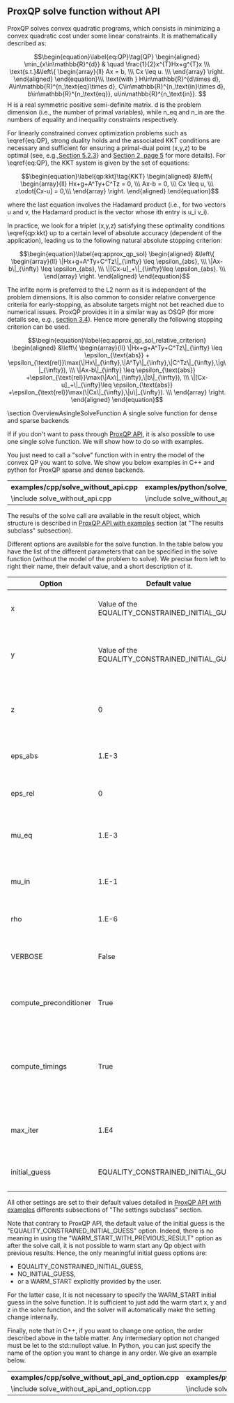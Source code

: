 ## ProxQP solve function without API

ProxQP solves convex quadratic programs, which consists in minimizing a convex quadratic cost under some linear constraints. It is mathematically described as:

$$\begin{equation}\label{eq:QP}\tag{QP}
\begin{aligned}
    \min_{x\in\mathbb{R}^{d}} & \quad \frac{1}{2}x^{T}Hx+g^{T}x \\\
    \text{s.t.}&\left\{
    \begin{array}{ll}
         Ax = b, \\\
        Cx \leq u. \\\
    \end{array}
    \right.
\end{aligned}
\end{equation}\\\
\text{with } H\in\mathbb{R}^{d\times d}, A\in\mathbb{R}^{n_\text{eq}\times d}, C\in\mathbb{R}^{n_\text{in}\times d}, b\in\mathbb{R}^{n_\text{eq}}, u\in\mathbb{R}^{n_\text{in}}.
$$
H is a real symmetric positive semi-definite matrix. d is the problem dimension (i.e., the number of primal variables), while n_eq and n_in are the numbers of equality and inequality constraints respectively.

For linearly constrained convex optimization problems such as \eqref{eq:QP}, strong duality holds and the associated KKT conditions are necessary and sufficient for ensuring a primal-dual point (x,y,z) to be optimal (see, e.g.,[Section 5.2.3](https://web.stanford.edu/~boyd/cvxbook/)} and [Section 2, page 5](https://web.stanford.edu/~boyd/papers/pdf/osqp.pdf) for more details).
For \eqref{eq:QP}, the KKT system is given by the set of equations:

$$\begin{equation}\label{qp:kkt}\tag{KKT}
\begin{aligned}
    &\left\{
    \begin{array}{ll}
        Hx+g+A^Ty+C^Tz = 0, \\\
        Ax-b = 0, \\\
        Cx \leq u, \\\
        z\odot[Cx-u] = 0,\\\
    \end{array}
    \right.
\end{aligned}
\end{equation}$$

where the last equation involves the Hadamard product (i.e., for two vectors u and v, the Hadamard product is the vector whose ith entry is u_i v_i).

In practice, we look for a triplet (x,y,z) satisfying these optimality conditions \eqref{qp:kkt} up to a certain level of absolute accuracy (dependent of the application), leading us to the following natural absolute stopping criterion:

$$\begin{equation}\label{eq:approx_qp_sol}
\begin{aligned}
    &\left\{
    \begin{array}{ll}
        \|Hx+g+A^Ty+C^Tz\|_{\infty} \leq  \epsilon_{abs}, \\\
        \|Ax-b\|_{\infty} \leq \epsilon_{abs}, \\\
        \|[Cx-u]_+\|_{\infty}\leq \epsilon_{abs}. \\\
    \end{array}
    \right.
\end{aligned}
\end{equation}$$

The infite norm is preferred to the L2 norm as it is independent of the problem dimensions. It is also common to consider relative convergence criteria for early-stopping, as absolute targets might not bet reached due to numerical issues. ProxQP provides it in a similar way as OSQP (for more details see, e.g., [section 3.4](https://web.stanford.edu/~boyd/papers/pdf/osqp.pdf)). Hence more generally the following stopping criterion can be used.

$$\begin{equation}\label{eq:approx_qp_sol_relative_criterion}
\begin{aligned}
    &\left\{
    \begin{array}{ll}
        \|Hx+g+A^Ty+C^Tz\|_{\infty} \leq  \epsilon_{\text{abs}} + \epsilon_{\text{rel}}\max(\|Hx\|_{\infty},\|A^Ty\|_{\infty},\|C^Tz\|_{\infty},\|g\|_{\infty}), \\\
        \|Ax-b\|_{\infty} \leq \epsilon_{\text{abs}} +\epsilon_{\text{rel}}\max(\|Ax\|_{\infty},\|b\|_{\infty}), \\\
        \|[Cx-u]_+\|_{\infty}\leq \epsilon_{\text{abs}} +\epsilon_{\text{rel}}\max(\|Cx\|_{\infty},\|u\|_{\infty}). \\\
    \end{array}
    \right.
\end{aligned}
\end{equation}$$

\section OverviewAsingleSolveFunction A single solve function for dense and sparse backends

If if you don't want to pass through [ProxQP API](2-ProxQP_api.md), it is also possible to use one single solve function. We will show how to do so with examples.

You just need to call a "solve" function with in entry the model of the convex QP you want to solve. We show you below examples in C++ and python for ProxQP sparse and dense backends.

<table class="manual">
  <tr>
    <th>examples/cpp/solve_without_api.cpp</th>
    <th>examples/python/solve_without_api.py</th>
  </tr>
  <tr>
    <td valign="top">
      \include solve_without_api.cpp
    </td>
    <td valign="top">
      \include solve_without_api.py
    </td>
  </tr>
</table>

The results of the solve call are available in the result object, which structure is described in [ProxQP API with examples](./2-ProxQP_api.md) section (at "The results subclass" subsection).

Different options are available for the solve function. In the table below you have the list of the different parameters that can be specified in the solve function (without the model of the problem to solve). We precise from left to right their name, their default value, and a short description of it.

| Option                              | Default value                                   | Description
| ----------------------------------- | ------------------------------------------------| -----------------------------------------
| x                                   | Value of the EQUALITY_CONSTRAINED_INITIAL_GUESS | Warm start value for the primal variable.
| y                                   | Value of the EQUALITY_CONSTRAINED_INITIAL_GUESS | Warm start value for the dual Lagrange multiplier for equality constraints.
| z                                   | 0                                               | Warm start value for the dual Lagrange multiplier for inequality constraints.
| eps_abs                             | 1.E-3                                           | Asbolute stopping criterion of the solver.
| eps_rel                             | 0                                               | Relative stopping criterion of the solver.
| mu_eq                               | 1.E-3                                           | Proximal step size wrt equality constraints multiplier.
| mu_in                               | 1.E-1                                           | Proximal step size wrt inequality constraints multiplier.
| rho                                 | 1.E-6                                           | Proximal step size wrt primal variable.
| VERBOSE                             | False                                           | If set to true, the solver prints information at each loop.
| compute_preconditioner              | True                                            | If set to true, the preconditioner will be derived.
| compute_timings                     | True                                            | If set to true, timings will be computed by the solver (setup time, solving time, and run time = setup time + solving time).
| max_iter                            | 1.E4                                            | Maximal number of authorized outer iterations.
| initial_guess                       | EQUALITY_CONSTRAINED_INITIAL_GUESS              | Sets the initial guess option for initilizing x, y and z.

All other settings are set to their default values detailed in [ProxQP API with examples](2-ProxQP_api.md) differents subsections of "The settings subclass" section.

Note that contrary to ProxQP API, the default value of the initial guess is the "EQUALITY_CONSTRAINED_INITIAL_GUESS" option. Indeed, there is no meaning in using the "WARM_START_WITH_PREVIOUS_RESULT" option as after the solve call, it is not possible to warm start any Qp object with previous results. Hence, the only meaningful initial guess options are:
* EQUALITY_CONSTRAINED_INITIAL_GUESS,
* NO_INITIAL_GUESS,
* or a WARM_START explicitly provided by the user.

For the latter case, It is not necessary to specify the WARM_START initial guess in the solve function. It is sufficient to just add the warm start x, y and z in the solve function, and the solver will automatically make the setting change internally.

Finally, note that in C++, if you want to change one option, the order described above in the table matter. Any intermediary option not changed must be let to the std::nullopt value. In Python, you can just specify the name of the option you want to change in any order. We give an example below.


<table class="manual">
  <tr>
    <th>examples/cpp/solve_without_api_and_option.cpp</th>
    <th>examples/python/solve_without_api_and_option.py</th>
  </tr>
  <tr>
    <td valign="top">
      \include solve_without_api_and_option.cpp
    </td>
    <td valign="top">
      \include solve_without_api_and_option.py
    </td>
  </tr>
</table>
